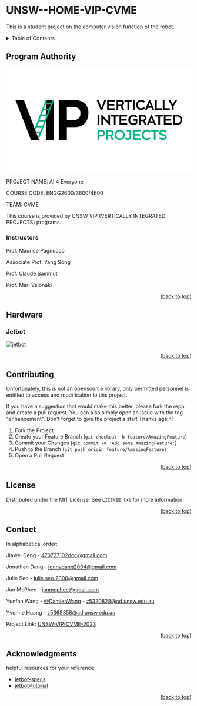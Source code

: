 # UNSW--HOME-VIP-CVME
This is a student project on the computer vision function of the robot.

<!-- TABLE OF CONTENTS -->
<details>
  <summary>Table of Contents</summary>
  <ol>
    <li>
      <a href="#program-authority">Program Authority</a>
      <ul>
        <li><a href="#instructors">Instructors</a></li>
      </ul>
    </li>
    <li>
      <a href="#hardware">Hardware</a>
      <ul>
        <li><a href="#jetbot">Jetbot</a></li>
      </ul>
    </li>
    <li><a href="#contributing">Contributing</a></li>
    <li><a href="#license">License</a></li>
    <li><a href="#contact">Contact</a></li>
    <li><a href="#acknowledgments">Acknowledgments</a></li>
  </ol>
</details>

<!-- PROGRAM AUTHORITY -->
## Program Authority

[![logo][vip-logo]](https://www.challeng.unsw.edu.au/challeng-projects/ai-4-everyone)

PROJECT NAME:  AI 4 Everyone

COURSE CODE:   ENGG2600/3600/4600

TEAM:          CVME

This course is provided by UNSW VIP (VERTICALLY INTEGRATED PROJECTS) programs.

### Instructors
Prof. Maurice Pagnucco

Associate Prof. Yang Song

Prof. Claude Sammut

Prof. Mari Velonaki


<p align="right">(<a href="#readme-top">back to top</a>)</p>



<!-- HARDWARE -->
## Hardware

### Jetbot
[![jetbot][jetbot-figure]](https://github.com/NVIDIA-AI-IOT/jetbot/tree/master)


<p align="right">(<a href="#readme-top">back to top</a>)</p>

<!-- CONTRIBUTING -->
## Contributing

Unfortunately, this is not an opensource library, only permitted personnel is entitled to access and modification to this project.

If you have a suggestion that would make this better, please fork the repo and create a pull request. You can also simply open an issue with the tag "enhancement".
Don't forget to give the project a star! Thanks again!

1. Fork the Project
2. Create your Feature Branch (`git checkout -b feature/AmazingFeature`)
3. Commit your Changes (`git commit -m 'Add some AmazingFeature'`)
4. Push to the Branch (`git push origin feature/AmazingFeature`)
5. Open a Pull Request

<p align="right">(<a href="#readme-top">back to top</a>)</p>



<!-- LICENSE -->
## License

Distributed under the MIT License. See `LICENSE.txt` for more information.

<p align="right">(<a href="#readme-top">back to top</a>)</p>



<!-- CONTACT -->
## Contact
In alphabetical order:

Jiawei Deng   - 470727102doc@gmail.com

Jonathan Dang - jonnydang2004@gmail.com

Julie Seo     - julie.seo.2000@gmail.com

Jun McPhee    - junmcphee@gmail.com

Yunfan Wang   - [@DamienWang](https://hcibodi.org/1144-2/) - z5320828@ad.unsw.edu.au

Yvonne Huang  - z5368358@ad.unsw.edu.au

Project Link: [UNSW-VIP-CVME-2023](https://github.com/Fociire/UNSW--HOME-VIP-CVME)

<p align="right">(<a href="#readme-top">back to top</a>)</p>



<!-- ACKNOWLEDGMENTS -->
## Acknowledgments

helpful resources for your reference
* [jetbot-specs](https://jetbot.org/master/hardware_setup.html)
* [jetbot-tutorial](https://github.com/NVIDIA-AI-IOT/jetbot)


<p align="right">(<a href="#readme-top">back to top</a>)</p>



[jetbot-figure]: https://raw.githubusercontent.com/wiki/NVIDIA-AI-IOT/jetbot/images/jetson-jetbot-illustration_1600x1260.png
[vip-logo]: images/vip-logo.png
   
